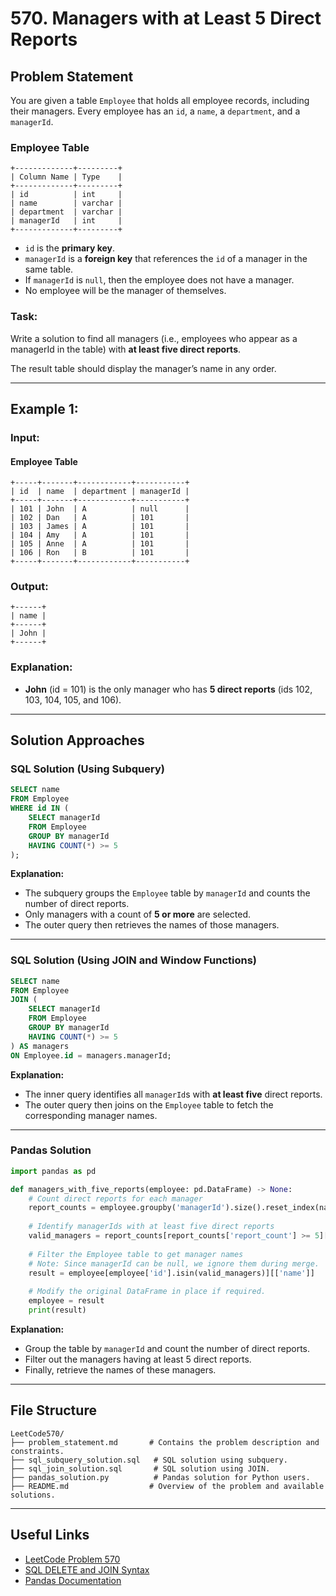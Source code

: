 # **570. Managers with at Least 5 Direct Reports**

## **Problem Statement**
You are given a table `Employee` that holds all employee records, including their managers. Every employee has an `id`, a `name`, a `department`, and a `managerId`.

### **Employee Table**
```
+-------------+---------+
| Column Name | Type    |
+-------------+---------+
| id          | int     |
| name        | varchar |
| department  | varchar |
| managerId   | int     |
+-------------+---------+
```
- `id` is the **primary key**.
- `managerId` is a **foreign key** that references the `id` of a manager in the same table.
- If `managerId` is `null`, then the employee does not have a manager.
- No employee will be the manager of themselves.

### **Task:**
Write a solution to find all managers (i.e., employees who appear as a managerId in the table) with **at least five direct reports**.

The result table should display the manager’s name in any order.

---

## **Example 1:**

### **Input:**
#### **Employee Table**
```
+-----+-------+------------+-----------+
| id  | name  | department | managerId |
+-----+-------+------------+-----------+
| 101 | John  | A          | null      |
| 102 | Dan   | A          | 101       |
| 103 | James | A          | 101       |
| 104 | Amy   | A          | 101       |
| 105 | Anne  | A          | 101       |
| 106 | Ron   | B          | 101       |
+-----+-------+------------+-----------+
```

### **Output:**
```
+------+
| name |
+------+
| John |
+------+
```

### **Explanation:**
- **John** (id = 101) is the only manager who has **5 direct reports** (ids 102, 103, 104, 105, and 106).

---

## **Solution Approaches**

### **SQL Solution (Using Subquery)**
```sql
SELECT name
FROM Employee
WHERE id IN (
    SELECT managerId
    FROM Employee
    GROUP BY managerId
    HAVING COUNT(*) >= 5
);
```
**Explanation:**
- The subquery groups the `Employee` table by `managerId` and counts the number of direct reports.
- Only managers with a count of **5 or more** are selected.
- The outer query then retrieves the names of those managers.

---

### **SQL Solution (Using JOIN and Window Functions)**
```sql
SELECT name
FROM Employee
JOIN (
    SELECT managerId
    FROM Employee
    GROUP BY managerId
    HAVING COUNT(*) >= 5
) AS managers
ON Employee.id = managers.managerId;
```
**Explanation:**
- The inner query identifies all `managerId`s with **at least five** direct reports.
- The outer query then joins on the `Employee` table to fetch the corresponding manager names.

---

### **Pandas Solution**
```python
import pandas as pd

def managers_with_five_reports(employee: pd.DataFrame) -> None:
    # Count direct reports for each manager
    report_counts = employee.groupby('managerId').size().reset_index(name='report_count')
    
    # Identify managerIds with at least five direct reports
    valid_managers = report_counts[report_counts['report_count'] >= 5]['managerId']
    
    # Filter the Employee table to get manager names
    # Note: Since managerId can be null, we ignore them during merge.
    result = employee[employee['id'].isin(valid_managers)][['name']]
    
    # Modify the original DataFrame in place if required.
    employee = result
    print(result)
```
**Explanation:**
- Group the table by `managerId` and count the number of direct reports.
- Filter out the managers having at least 5 direct reports.
- Finally, retrieve the names of these managers.

---

## **File Structure**
```
LeetCode570/
├── problem_statement.md       # Contains the problem description and constraints.
├── sql_subquery_solution.sql   # SQL solution using subquery.
├── sql_join_solution.sql       # SQL solution using JOIN.
├── pandas_solution.py          # Pandas solution for Python users.
├── README.md                  # Overview of the problem and available solutions.
```

---

## **Useful Links**
- [LeetCode Problem 570](https://leetcode.com/problems/managers-with-at-least-5-direct-reports/)
- [SQL DELETE and JOIN Syntax](https://www.w3schools.com/sql/sql_join.asp)
- [Pandas Documentation](https://pandas.pydata.org/docs/)

